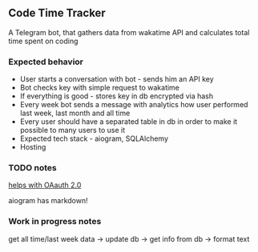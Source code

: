 ## Code Time Tracker
A Telegram bot, that gathers data from wakatime API and calculates total time spent on coding

### Expected behavior
* User starts a conversation with bot - sends him an API key
* Bot checks key with simple request to wakatime
* If everything is good - stores key in db encrypted via hash
* Every week bot sends a message with analytics how user performed last week, last month and all time
* Every user should have a separated table in db in order to make it possible to many users to use it
* Expected tech stack - aiogram, SQLAlchemy
* Hosting

### TODO notes
[helps with OAauth 2.0](https://rauth.readthedocs.io/en/latest/)

aiogram has markdown!

### Work in progress notes

get all time/last week data -> update db -> get info from db -> format text
